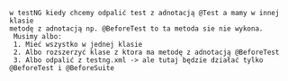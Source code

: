     w testNG kiedy chcemy odpalić test z adnotacją @Test a mamy w innej klasie
    metodę z adnotacją np. @BeforeTest to ta metoda sie nie wykona.
     Musimy albo:
     1. Mieć wszystko w jednej klasie
     2. Albo rozszerzyć klase z ktora ma metodę z adnotacją @BeforeTest
     3. Albo odpalić z testng.xml -> ale tutaj będzie działać tylko @BeforeTest i @BeforeSuite
